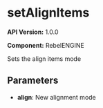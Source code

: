 # setAlignItems

**API Version:** 1.0.0

**Component:** RebelENGINE

Sets the align items mode

## Parameters

- **align**: New alignment mode

